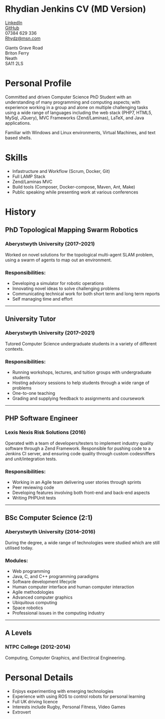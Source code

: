 # Rhydian Jenkins CV (MD Version)

[LinkedIn](https://www.linkedin.com/in/rhydian-jenkins-30309085/)\
[GitHub](https://github.com/RhydianJenkins)\
07384 629 336\
Rhydz@msn.com

Giants Grave Road\
Briton Ferry\
Neath\
SA11 2LS

# Personal Profile

Committed and driven Computer Science PhD Student with an understanding of many programming and computing aspects; with experience working in a group and alone on multiple challenging tasks using a wide range of languages including the web stack (PHP7, HTML5, MySql, JQuery), MVC Frameworks (Zend/Laminas), LaTeX, and Java applications.

Familiar with Windows and Linux environments, Virtual Machines, and text based shells.

# Skills
- Infastructure and Workflow (Scrum, Docker, Git)
- Full LAMP Stack
- Zend/Laminas MVC
- Build tools (Composer, Docker-compose, Maven, Ant, Make)
- Public speaking while presenting work at various conferences

# History

## PhD Topological Mapping Swarm Robotics
### Aberystwyth University (2017–2021)
Worked on novel solutions for the topological multi-agent SLAM problem, using a swarm of agents to map out an environment.
### Responsibilities:
- Developing a simulator for robotic operations
- Innovating novel ideas to solve challenging problems
- Communicating technical work for both short term and long term reports
- Self managing time and effort

---

## University Tutor
### Aberystwyth University (2017–2021)
Tutored Computer Science undergraduate students in a variety of different contexts.
### Responsibilities:
- Running workshops, lectures, and tuition groups with undergraduate students
- Hosting advisory sessions to help students through a wide range of problems
- One-to-one teaching
- Grading and supplying feedback to assignments and coursework

---

## PHP Software Engineer
### Lexis Nexis Risk Solutions (2016)
Operated with a team of developers/testers to implement industry quality software through a Zend Framework. Responsible for pushing code to a Jenkins CI server, and ensuring code quality through custom codesniffers and unit/integration tests.
### Responsibilities:
- Working in an Agile team delivering user stories through sprints
- Peer reviewing code
- Developing features involving both front-end and back-end aspects
- Writing PHPUnit tests

---

## BSc Computer Science (2:1)
### Aberystwyth University (2014–2016)
During the degree, a wide range of technologies were studied which are still utilised today.
### Modules:
- Web programming
- Java, C, and C++ programming paradigms
- Software development lifecycle
- Human computer interface and human computer interaction
- Agile methodologies
- Advanced computer graphics
- Ubiquitous computing
- Space robotics
- Professional issues in the computing industry

---

## A Levels
### NTPC College (2012-2014)
Computing, Computer Graphics, and Electircal Engineering.

# Personal Details
- Enjoys experimenting with emerging technologies
- Experience with using ROS to control robots for personal learning
- Full UK driving licence
- Interests include Rugby, Personal Fitness, Video Games
- Extrovert
